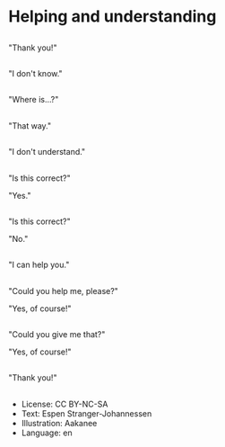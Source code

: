 # Helping and understanding

##
"Thank you!"

##
"I don't know."

##
"Where is...?"

##
"That way."

##
"I don't understand."

##
"Is this correct?"

"Yes."

##
"Is this correct?"

"No."

##
"I can help you."

##
"Could you help me, please?"

"Yes, of course!"

##
"Could you give me that?"

"Yes, of course!"

##
"Thank you!"

##
* License: CC BY-NC-SA
* Text: Espen Stranger-Johannessen
* Illustration: Aakanee
* Language: en
